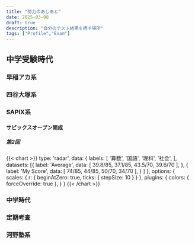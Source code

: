 ```yaml
---
title: "努力のあしあと"
date: 2025-03-08
draft: true
description: "自分のテスト結果を晒す場所"
tags: ["Profile","Exam"]
---
```


## 中学受験時代
### 早稲アカ系
### 四谷大塚系
### SAPIX系

#### サピックスオープン開成
##### 第2回
{{< chart >}}
type: 'radar',
data: {
    labels: [
        '算数',
        '国語',
        '理科',
        '社会',
    ],
    datasets: [{
        label: 'Average',
        data: [ 39.8/85, 37.1/85, 43.5/70, 39.6/70
        ],
    }, {
        label: 'My Score',
        data: [ 74/85, 44/85, 50/70, 34/70
        ],
    }
    ]
},
options: {
    scales: {
        r: {
            beginAtZero: true,
            ticks: {
                stepSize: 10
            }
        }
    },
    plugins: {
        colors: {
            forceOverride: true
        },
    }
}
{{< /chart >}}

### 中学時代
### 定期考査
### 河野塾系